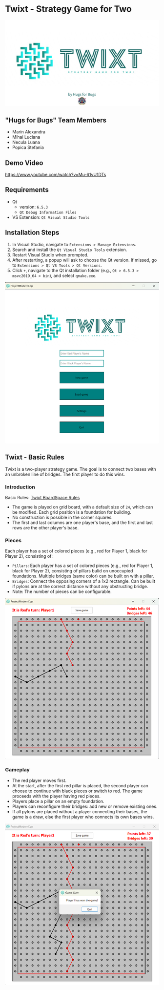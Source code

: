 # Twixt - Strategy Game for Two
![Logo](ProjectModernCpp/ProjectModernCpp/Resources/logo.jpg)
## "Hugs for Bugs" Team Members
- Marin Alexandra
- Mihai Luciana
- Necula Luana
- Popica Stefania

## Demo Video
https://www.youtube.com/watch?v=Mu-61vU1DTs

## Requirements
- Qt 
     - version: `6.5.3`
     - `Qt Debug Information Files`
- VS Extension: `Qt Visual Studio Tools`

## Installation Steps
1. In Visual Studio, navigate to `Extensions > Manage Extensions`.
2. Search and install the `Qt Visual Studio Tools` extension.
3. Restart Visual Studio when prompted.
4. After restarting, a popup will ask to choose the Qt version. If missed, go to `Extensions > Qt VS Tools > Qt Versions`.
5. Click `+`, navigate to the Qt installation folder (e.g., `Qt > 6.5.3 > msvc2019_64 > bin`), and select `qmake.exe`.

![Menu](ProjectModernCpp/ProjectModernCpp/Resources/menu.png)

## Twixt - Basic Rules
Twixt is a two-player strategy game. The goal is to connect two bases with an unbroken line of bridges. The first player to do this wins.

### Introduction
Basic Rules: [Twixt BoardSpace Rules](https://www.boardspace.net/twixt/english/rules.html)

- The game is played on grid board, with a default size of `24`, which can be modified. Each grid position is a foundation for building.
- No construction is possible in the corner squares.
- The first and last columns are one player's base, and the first and last rows are the other player's base.

### Pieces
Each player has a set of colored pieces (e.g., red for Player 1, black for Player 2), consisting of:
- `Pillars`: Each player has a set of colored pieces (e.g., red for Player 1, black for Player 2), consisting of pillars bulid on unoccupied foundations. Multiple bridges (same color) can be built on with a pillar.
- `Bridges`: Connect the opposing corners of a 1x2 rectangle. Can be built if pylons are at the correct distance without any obstructing bridge.
- Note: The number of pieces can be configurable.

![game](ProjectModernCpp/ProjectModernCpp/Resources/game.png)

### Gameplay
- The red player moves first.
- At the start, after the first red pillar is placed, the second player can choose to continue with black pieces or switch to red. The game proceeds with the player having red pieces.
- Players place a pillar on an empty foundation.
- Players can reconfigure their bridges: add new or remove existing ones.
- If all pylons are placed without a player connecting their bases, the game is a draw, else the first player who connects its own bases wins.

![Win](ProjectModernCpp/ProjectModernCpp/Resources/win.png)

